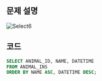 ## 문제 설명
![Select6](https://user-images.githubusercontent.com/90914001/169690821-505236f7-74d1-430c-a61d-81f5201855bc.PNG)

## 코드
```sql
SELECT ANIMAL_ID, NAME, DATETIME
FROM ANIMAL_INS
ORDER BY NAME ASC, DATETIME DESC;